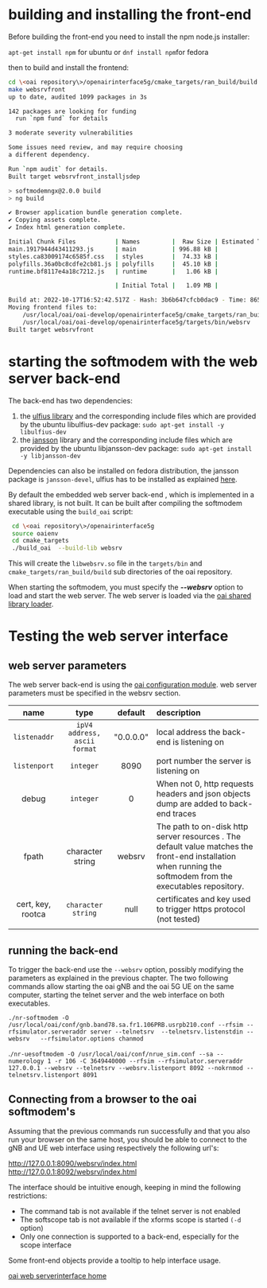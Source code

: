 

# building and installing the front-end

Before building the front-end you need to install the npm node.js installer:

`apt-get install npm` for ubuntu or `dnf install npm`for fedora

then to build and install the frontend:

``` bash
cd \<oai repository\>/openairinterface5g/cmake_targets/ran_build/build
make websrvfront
up to date, audited 1099 packages in 3s

142 packages are looking for funding
  run `npm fund` for details

3 moderate severity vulnerabilities

Some issues need review, and may require choosing
a different dependency.

Run `npm audit` for details.
Built target websrvfront_installjsdep

> softmodemngx@2.0.0 build
> ng build

✔ Browser application bundle generation complete.
✔ Copying assets complete.
✔ Index html generation complete.

Initial Chunk Files           | Names         |  Raw Size | Estimated Transfer Size
main.1917944d43411293.js      | main          | 996.88 kB |               231.03 kB
styles.ca83009174c6585f.css   | styles        |  74.33 kB |                 7.70 kB
polyfills.36a0bc8cdfe2cb81.js | polyfills     |  45.10 kB |                13.82 kB
runtime.bf8117e4a18c7212.js   | runtime       |   1.06 kB |               606 bytes

                              | Initial Total |   1.09 MB |               253.14 kB

Build at: 2022-10-17T16:52:42.517Z - Hash: 3b6b647cfcb0dac9 - Time: 8651ms
Moving frontend files to:
    /usr/local/oai/oai-develop/openairinterface5g/cmake_targets/ran_build/build/websrv
    /usr/local/oai/oai-develop/openairinterface5g/targets/bin/websrv
Built target websrvfront
```



# starting the softmodem with the web server back-end
The back-end has two dependencies:

1. the [ulfius library](https://github.com/babelouest/ulfius) and the corresponding include files which are provided by the ubuntu libulfius-dev package: `sudo apt-get install -y libulfius-dev`
2. the [jansson](https://github.com/akheron/jansson-debian) library and the corresponding include files which are provided by the ubuntu libjansson-dev package: `sudo apt-get install -y libjansson-dev`

Dependencies can also be installed on fedora distribution, the jansson package is `jansson-devel`, ulfius has to be installed as explained [here](https://github.com/babelouest/ulfius/blob/master/INSTALL.md#pre-compiled-packages). 

By default the embedded web server back-end , which is implemented in a shared library, is not built. It can be built after compiling the softmodem executable using the `build_oai` script:

```bash
 cd \<oai repository\>/openairinterface5g
 source oaienv
 cd cmake_targets
 ./build_oai  --build-lib websrv
```

This will create the `libwebsrv.so`  file in the `targets/bin` and `cmake_targets/ran_build/build` sub directories of the oai repository.

When starting the softmodem, you must specify the **_\-\-websrv_** option to load and start the web server. The web server is loaded via the [oai shared library loader](loader).

# Testing the web server interface


## web server parameters
The web server back-end is using the [oai configuration module](Config/Rtusage). web server parameters must be specified in the websrv section. 

| name | type | default | description |
|:---:|:---:|:---:|:----|
| `listenaddr` | `ipV4 address, ascii format` | "0.0.0.0" | local address the back-end  is listening on |
| `listenport` | `integer` | 8090 | port number the server is listening on |
| debug | `integer` | 0 | When not 0, http  requests headers and json objects dump are added to back-end traces |
| fpath | character string | websrv | The path to on-disk http server resources . The default value matches the front-end installation when running  the softmodem from the executables repository. |
| cert, key, rootca | `character string` | null | certificates and key used to trigger https protocol (not tested) |
|                   |                              |                   |                                                              |

## running the back-end
To trigger the back-end use the `--websrv` option, possibly modifying the parameters as explained in the previous chapter.  The two following commands allow starting the oai gNB and the oai 5G UE on the same computer, starting the telnet server and the web interface on both executables.

`./nr-softmodem -O  /usr/local/oai/conf/gnb.band78.sa.fr1.106PRB.usrpb210.conf --rfsim --rfsimulator.serveraddr server --telnetsrv  --telnetsrv.listenstdin --websrv   --rfsimulator.options chanmod` 

.`/nr-uesoftmodem -O /usr/local/oai/conf/nrue_sim.conf --sa --numerology 1 -r 106 -C 3649440000 --rfsim --rfsimulator.serveraddr 127.0.0.1 --websrv --telnetsrv --websrv.listenport 8092 --nokrnmod --telnetsrv.listenport 8091`



## Connecting from a browser to the oai softmodem's

Assuming that the previous commands run successfully and that you also run your browser on the same host, you should be able to connect to the gNB and UE web interface using respectively the following url's:

http://127.0.0.1:8090/websrv/index.html
http://127.0.0.1:8092/websrv/index.html

The interface should be intuitive enough, keeping in mind the following restrictions:

- The command tab is not available if the telnet server is not enabled
- The softscope tab is not available if the xforms scope is started `(-d` option)
- Only one connection is supported to a back-end, especially for the scope interface

Some front-end  objects provide a tooltip to help interface usage.

[oai web serverinterface  home](websrv.md)